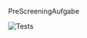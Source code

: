 PreScreeningAufgabe

![Tests](https://github.com/mCodingLLC/SlapThatLikeButton-TestingStarterProject/actions/workflows/tests.yml/badge.svg)